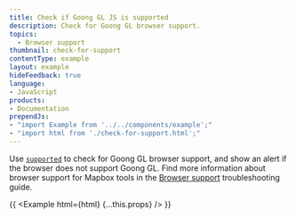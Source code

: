 ```yaml
---
title: Check if Goong GL JS is supported
description: Check for Goong GL browser support.
topics:
  - Browser support
thumbnail: check-for-support
contentType: example
layout: example
hideFeedback: true
language:
- JavaScript
products:
- Documentation
prependJs:
- "import Example from '../../components/example';"
- "import html from './check-for-support.html';"
---
```


Use [`supported`](https://docs.goong.io/docs/javascript/properties/#supported) to check for Goong GL browser support, and show an alert if the browser does not support Goong GL. Find more information about browser support for Mapbox tools in the [Browser support](https://docs.goong.io/docs/example/check-for-support/) troubleshooting guide.

{{ <Example html={html} {...this.props} /> }}
